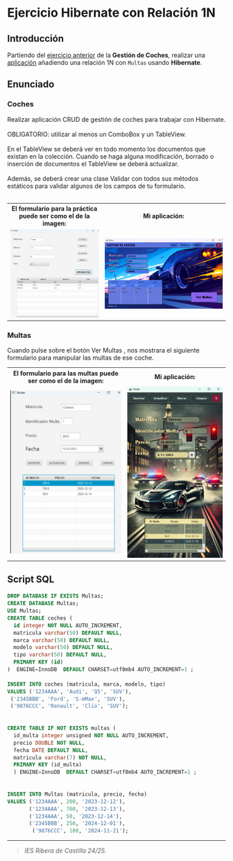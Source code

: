 # Ejercicio Hibernate con Relación 1N
## Introducción
Partiendo del <a href="https://github.com/estelaV9/AccesoADatos/tree/master/Tema4_MapeoObjetoRelacional_Hibernate/PracticaHibernate_CRUDCoches/EstelaDeVega_CrudCochesHibernate">ejercicio anterior</a> de la **Gestión de Coches**, realizar una <a href="https://github.com/estelaV9/AccesoADatos/tree/master/Tema4_MapeoObjetoRelacional_Hibernate/PracticaHibernate1N_CocheMulta/EstelaDeVega_CocheMultaHibernate">aplicación</a> añadiendo una relación 1N con `Multas` usando **Hibernate**.

## Enunciado
### Coches
Realizar aplicación CRUD de gestión de coches para trabajar con Hibernate. <br><br>
OBLIGATORIO: utilizar al menos un ComboBox y un TableView.<br><br>
En el TableView se deberá ver en todo momento los documentos que existan en la colección. Cuando se haga alguna modificación, borrado o inserción de documentos el TableView se deberá actualizar.<br><br>
Además, se deberá crear una clase Validar con todos sus métodos estáticos para validar algunos de los campos de tu formulario.<br><br>

<table>
  <tr>
    <th>
      El formulario para la práctica puede ser como el de la imagen:
    </th>
    <th>
      Mi aplicación:
    </th>
  </tr>
  <tr>
    <td>
      <img src="myProjectFiles/vistaCoche.png" width="400"> 
    </td>
    <td>
      <img src="myProjectFiles/cochesVistaApp.png" width="600">
    </td>
  </tr>
</table>

### Multas
Cuando pulse sobre el botón Ver Multas , nos mostrara el siguiente formulario para manipular las multas de ese coche.

<table>
  <tr>
    <th>
      El formulario para las multas puede ser como el de la imagen:
    </th>
    <th>
      Mi aplicación:
    </th>
  </tr>
  <tr>
    <td>
      <img src="myProjectFiles/vistaMultas.png" width="400"> 
    </td>
    <td>
      <img src="myProjectFiles/multasVistaApp.png" width="350">
    </td>
  </tr>
</table>


## Script SQL
```sql
DROP DATABASE IF EXISTS Multas;
CREATE DATABASE Multas;
USE Multas;
CREATE TABLE coches (
  id integer NOT NULL AUTO_INCREMENT,
  matricula varchar(50) DEFAULT NULL,
  marca varchar(50) DEFAULT NULL,
  modelo varchar(50) DEFAULT NULL,
  tipo varchar(50) DEFAULT NULL,
  PRIMARY KEY (id)
)  ENGINE=InnoDB  DEFAULT CHARSET=utf8mb4 AUTO_INCREMENT=1 ;

INSERT INTO coches (matricula, marca, modelo, tipo)
VALUES ('1234AAA', 'Audi', 'Q5', 'SUV'),
 ('2345BBB', 'Ford', 'S-mMax', 'SUV'),
 ('9876CCC', 'Renault', 'Clio', 'SUV');


CREATE TABLE IF NOT EXISTS multas (
  id_multa integer unsigned NOT NULL AUTO_INCREMENT,
  precio DOUBLE NOT NULL,
  fecha DATE DEFAULT NULL,
  matricula varchar(7) NOT NULL,
  PRIMARY KEY (id_multa)
  ) ENGINE=InnoDB  DEFAULT CHARSET=utf8mb4 AUTO_INCREMENT=1 ;


INSERT INTO Multas (matricula, precio, fecha)
VALUES ('1234AAA', 200, '2023-12-12'),
       ('1234AAA', 700, '2023-12-13'),
       ('1234AAA', 50, '2023-12-14'),
       ('2345BBB', 250, '2024-12-01'),
        ('9876CCC', 100, '2024-11-21');
```

---
>_IES Ribera de Castilla 24/25._
